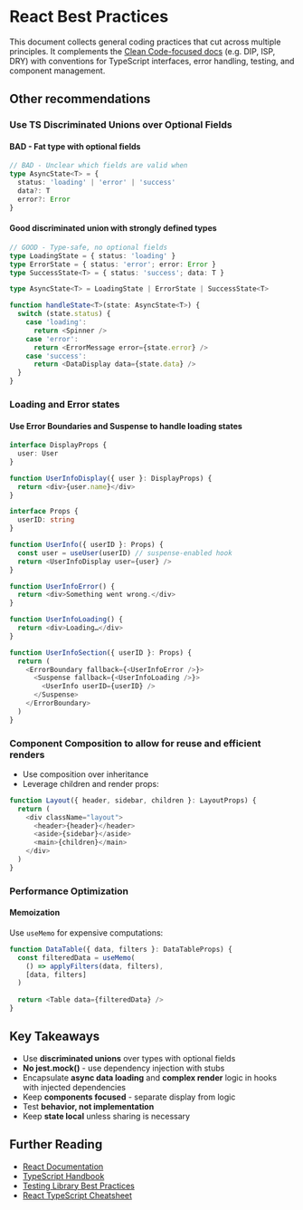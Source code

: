 # React Best Practices

This document collects general coding practices that cut across multiple
principles. It complements the [Clean Code-focused docs](./clean-code/) (e.g.
DIP, ISP, DRY) with conventions for TypeScript interfaces, error handling, testing, and
component management.

## Other recommendations

### Use TS Discriminated Unions over Optional Fields

#### BAD - Fat type with optional fields

  ```typescript
  // BAD - Unclear which fields are valid when
  type AsyncState<T> = {
    status: 'loading' | 'error' | 'success'
    data?: T
    error?: Error
  }
  ```

#### Good discriminated union with strongly defined types

  ```typescript
  // GOOD - Type-safe, no optional fields
  type LoadingState = { status: 'loading' }
  type ErrorState = { status: 'error'; error: Error }
  type SuccessState<T> = { status: 'success'; data: T }
  
  type AsyncState<T> = LoadingState | ErrorState | SuccessState<T>
  
  function handleState<T>(state: AsyncState<T>) {
    switch (state.status) {
      case 'loading':
        return <Spinner />
      case 'error':
        return <ErrorMessage error={state.error} />
      case 'success':
        return <DataDisplay data={state.data} />
    }
  }
  ```

### Loading and Error states

#### Use Error Boundaries and Suspense to handle loading states

```typescript
interface DisplayProps {
  user: User
}

function UserInfoDisplay({ user }: DisplayProps) {
  return <div>{user.name}</div>
}

interface Props {
  userID: string
}

function UserInfo({ userID }: Props) {
  const user = useUser(userID) // suspense-enabled hook
  return <UserInfoDisplay user={user} />
}

function UserInfoError() {
  return <div>Something went wrong.</div>
}

function UserInfoLoading() {
  return <div>Loading…</div>
}

function UserInfoSection({ userID }: Props) {
  return (
    <ErrorBoundary fallback={<UserInfoError />}>
      <Suspense fallback={<UserInfoLoading />}>
        <UserInfo userID={userID} />
      </Suspense>
    </ErrorBoundary>
  )
}
```

### Component Composition to allow for reuse and efficient renders

- Use composition over inheritance
- Leverage children and render props:

```typescript
function Layout({ header, sidebar, children }: LayoutProps) {
  return (
    <div className="layout">
      <header>{header}</header>
      <aside>{sidebar}</aside>
      <main>{children}</main>
    </div>
  )
}
```

### Performance Optimization

#### Memoization

Use `useMemo` for expensive computations:

```typescript
function DataTable({ data, filters }: DataTableProps) {
  const filteredData = useMemo(
    () => applyFilters(data, filters),
    [data, filters]
  )
  
  return <Table data={filteredData} />
}
```

## Key Takeaways

- Use **discriminated unions** over types with optional fields
- **No jest.mock()** - use dependency injection with stubs
- Encapsulate **async data loading** and **complex render** logic in hooks with injected dependencies
- Keep **components focused** - separate display from logic
- Test **behavior, not implementation**
- Keep **state local** unless sharing is necessary

## Further Reading

- [React Documentation](https://react.dev)
- [TypeScript Handbook](https://www.typescriptlang.org/docs/handbook/intro.html)
- [Testing Library Best Practices](https://testing-library.com/docs/guiding-principles)
- [React TypeScript Cheatsheet](https://react-typescript-cheatsheet.netlify.app)
